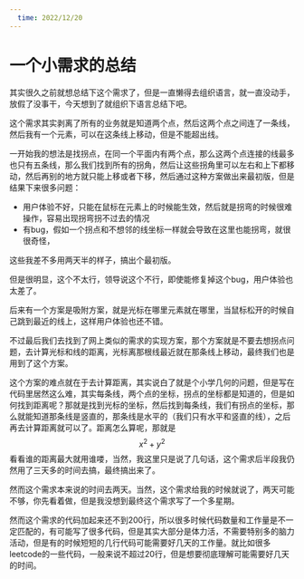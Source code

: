 ```yaml
---
  time: 2022/12/20
---
```

# 一个小需求的总结

其实很久之前就想总结下这个需求了，但是一直懒得去组织语言，就一直没动手，放假了没事干，今天想到了就组织下语言总结下吧。

这个需求其实剥离了所有的业务就是知道两个点，然后这两个点之间连了一条线，然后我有一个元素，可以在这条线上移动，但是不能超出线。

一开始我的想法是找拐点，在同一个平面内有两个点，那么这两个点连接的线最多也只有五条线，那么我们找到所有的拐角，然后让这些拐角里可以左右和上下都移动，然后再别的地方就只能上移或者下移，然后通过这种方案做出来最初版，但是结果下来很多问题：

- 用户体验不好，只能在鼠标在元素上的时候能生效，然后就是拐弯的时候很难操作，容易出现拐弯拐不过去的情况
- 有bug，假如一个拐点和不想邻的线坐标一样就会导致在这里也能拐弯，就很很奇怪，

这些我差不多用两天半的样子，搞出个最初版。

但是很明显，这个不太行，领导说这个不行，即使能修复掉这个bug，用户体验也太差了。

后来有一个方案是吸附方案，就是光标在哪里元素就在哪里，当鼠标松开的时候自己跳到最近的线上，这样用户体验也还不错。

不过最后我们去找到了网上类似的需求的实现方案，那个方案就是不要去想拐点问题，去计算光标和线的距离，光标离那根线最近就在那条线上移动，最终我们也是用到了这个方案。

这个方案的难点就在于去计算距离，其实说白了就是个小学几何的问题，但是写在代码里居然这么难，其实每条线，两个点的坐标，拐点的坐标都是知道的，但是如何找到距离呢？那就是找到光标的坐标，然后找到每条线，我们有拐点的坐标，那么就能知道那条线是竖直的，那条线是水平的（我们只有水平和竖直的线），之后再去计算距离就可以了。距离怎么算呢，那就是
$$
x^2 + y^2
$$
看看谁的距离最大就用谁喽，当然，我这里只是说了几句话，这个需求后半段我仍然用了三天多的时间去搞，最终搞出来了。

然而这个需求本来说的时间去两天。当然，这个需求给我的时候就说了，两天可能不够，你先看着做，但是我没想到最终这个需求写了一个多星期。

然而这个需求的代码加起来还不到200行，所以很多时候代码数量和工作量是不一定匹配的，有可能写了很多代码，但是其实大部分是体力活，不需要特别多的脑力活动，但是有的时候短短的几行代码可能需要好几天的工作量。就比如很多leetcode的一些代码，一般来说不超过20行，但是想要彻底理解可能需要好几天的时间。
